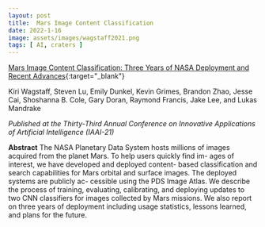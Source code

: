 ```yaml
---
layout: post
title:  Mars Image Content Classification
date: 2022-1-16
image: assets/images/wagstaff2021.png
tags: [ AI, craters ]
---
```


[Mars Image Content Classification: Three Years of NASA Deployment and Recent Advances](https://arxiv.org/abs/2102.05011){:target="_blank"}

Kiri Wagstaff, Steven Lu, Emily Dunkel, Kevin Grimes, Brandon Zhao, Jesse Cai, Shoshanna B. Cole, Gary Doran, Raymond Francis, Jake Lee, and Lukas Mandrake

*Published at the Thirty-Third Annual Conference on Innovative Applications of Artificial Intelligence (IAAI-21)*

**Abstract** The NASA Planetary Data System hosts millions of images acquired from the planet Mars. To help users quickly find im- ages of interest, we have developed and deployed content- based classification and search capabilities for Mars orbital and surface images. The deployed systems are publicly ac- cessible using the PDS Image Atlas. We describe the process of training, evaluating, calibrating, and deploying updates to two CNN classifiers for images collected by Mars missions. We also report on three years of deployment including usage statistics, lessons learned, and plans for the future.
